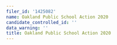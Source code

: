 ```yaml
---
filer_id: '1425082'
name: Oakland Public School Action 2020
candidate_controlled_id: ''
data_warning: ''
title: Oakland Public School Action 2020
---
```

